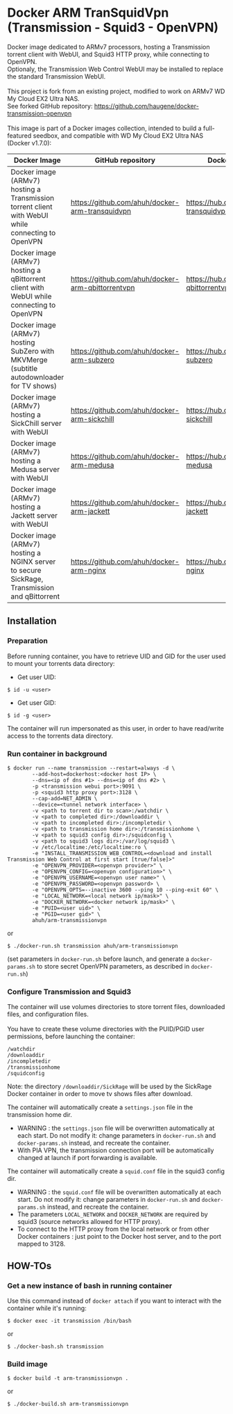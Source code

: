 # Docker ARM TranSquidVpn (Transmission - Squid3 - OpenVPN)
Docker image dedicated to ARMv7 processors, hosting a Transmission torrent client with WebUI, and Squid3 HTTP proxy, while connecting to OpenVPN.<br />
Optionaly, the Transmission Web Control WebUI may be installed to replace the standard Transmission WebUI.<br />
<br />
This project is fork from an existing project, modified to work on ARMv7 WD My Cloud EX2 Ultra NAS.<br />
See forked GitHub repository: https://github.com/haugene/docker-transmission-openvpn<br />
<br />
This image is part of a Docker images collection, intended to build a full-featured seedbox, and compatible with WD My Cloud EX2 Ultra NAS (Docker v1.7.0):

Docker Image | GitHub repository | Docker Hub repository
------------ | ----------------- | -----------------
Docker image (ARMv7) hosting a Transmission torrent client with WebUI while connecting to OpenVPN | https://github.com/ahuh/docker-arm-transquidvpn | https://hub.docker.com/r/ahuh/arm-transquidvpn
Docker image (ARMv7) hosting a qBittorrent client with WebUI while connecting to OpenVPN | https://github.com/ahuh/docker-arm-qbittorrentvpn | https://hub.docker.com/r/ahuh/arm-qbittorrentvpn
Docker image (ARMv7) hosting SubZero with MKVMerge (subtitle autodownloader for TV shows) | https://github.com/ahuh/docker-arm-subzero | https://hub.docker.com/r/ahuh/arm-subzero
Docker image (ARMv7) hosting a SickChill server with WebUI | https://github.com/ahuh/docker-arm-sickchill | https://hub.docker.com/r/ahuh/arm-sickchill
Docker image (ARMv7) hosting a Medusa server with WebUI | https://github.com/ahuh/docker-arm-medusa | https://hub.docker.com/r/ahuh/arm-medusa
Docker image (ARMv7) hosting a Jackett server with WebUI | https://github.com/ahuh/docker-arm-jackett | https://hub.docker.com/r/ahuh/arm-jackett
Docker image (ARMv7) hosting a NGINX server to secure SickRage, Transmission and qBittorrent | https://github.com/ahuh/docker-arm-nginx | https://hub.docker.com/r/ahuh/arm-nginx

## Installation

### Preparation
Before running container, you have to retrieve UID and GID for the user used to mount your torrents data directory:
* Get user UID:
```
$ id -u <user>
```
* Get user GID:
```
$ id -g <user>
```
The container will run impersonated as this user, in order to have read/write access to the torrents data directory.

### Run container in background
```
$ docker run --name transmission --restart=always -d \
		--add-host=dockerhost:<docker host IP> \
		--dns=<ip of dns #1> --dns=<ip of dns #2> \
		-p <transmission webui port>:9091 \
		-p <squid3 http proxy port>:3128 \		 
		--cap-add=NET_ADMIN \
		--device=<tunnel network interface> \
		-v <path to torrent dir to scan>:/watchdir \
		-v <path to completed dir>:/downloaddir \
		-v <path to incompleted dir>:/incompletedir \
		-v <path to transmission home dir>:/transmissionhome \
		-v <path to squid3 config dir>:/squidconfig \
		-v <path to squid3 logs dir>:/var/log/squid3 \
		-v /etc/localtime:/etc/localtime:ro \
		-e "INSTALL_TRANSMISSION_WEB_CONTROL=<download and install Transmission Web Control at first start [true/false]>"
		-e "OPENVPN_PROVIDER=<openvpn provider>" \
		-e "OPENVPN_CONFIG=<openvpn configuration>" \
		-e "OPENVPN_USERNAME=<openvpn user name>" \
		-e "OPENVPN_PASSWORD=<openvpn password> \
		-e "OPENVPN_OPTS=--inactive 3600 --ping 10 --ping-exit 60" \
		-e "LOCAL_NETWORK=<local network ip/mask>" \
		-e "DOCKER_NETWORK=<docker network ip/mask>" \
		-e "PUID=<user uid>" \
		-e "PGID=<user gid>" \
		ahuh/arm-transmissionvpn
```
or
```
$ ./docker-run.sh transmission ahuh/arm-transmissionvpn
```
(set parameters in `docker-run.sh` before launch, and generate a `docker-params.sh` to store secret OpenVPN parameters, as described in `docker-run.sh`)

### Configure Transmission and Squid3
The container will use volumes directories to store torrent files, downloaded files, and configuration files.<br />
<br />
You have to create these volume directories with the PUID/PGID user permissions, before launching the container:
```
/watchdir
/downloaddir
/incompletedir
/transmissionhome
/squidconfig
```
Note: the directory `/downloaddir/SickRage` will be used by the SickRage Docker container in order to move tv shows files after download.

The container will automatically create a `settings.json` file in the transmission home dir.<br />
* WARNING : the `settings.json` file will be overwritten automatically at each start. Do not modify it: change parameters in `docker-run.sh` and `docker-params.sh` instead, and recreate the container.
* With PIA VPN, the transmission connection port will be automatically changed at launch if port forwarding is available.

The container will automatically create a `squid.conf` file in the squid3 config dir.<br />
* WARNING : the `squid.conf` file will be overwritten automatically at each start. Do not modify it: change parameters in `docker-run.sh` and `docker-params.sh` instead, and recreate the container.
* The parameters `LOCAL_NETWORK` and `DOCKER_NETWORK` are required by squid3 (source networks allowed for HTTP proxy).
* To connect to the HTTP proxy from the local network or from other Docker containers : just point to the Docker host server, and to the port mapped to 3128.

## HOW-TOs

### Get a new instance of bash in running container
Use this command instead of `docker attach` if you want to interact with the container while it's running:
```
$ docker exec -it transmission /bin/bash
```
or
```
$ ./docker-bash.sh transmission
```

### Build image
```
$ docker build -t arm-transmissionvpn .
```
or
```
$ ./docker-build.sh arm-transmissionvpn
```
